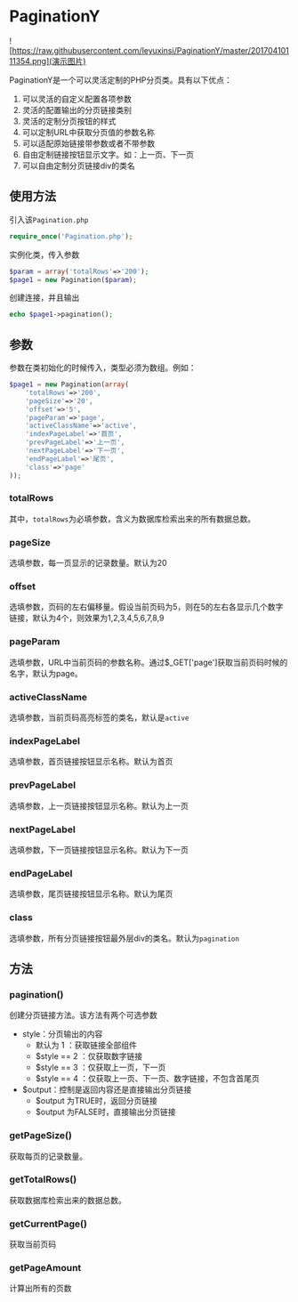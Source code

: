 # PaginationY

![https://raw.githubusercontent.com/leyuxinsi/PaginationY/master/20170410111354.png](演示图片)

PaginationY是一个可以灵活定制的PHP分页类。具有以下优点：

 1. 可以灵活的自定义配置各项参数
 2. 灵活的配置输出的分页链接类别
 3. 灵活的定制分页按钮的样式
 4. 可以定制URL中获取分页值的参数名称
 5. 可以适配原始链接带参数或者不带参数
 6. 自由定制链接按钮显示文字。如：上一页、下一页
 7. 可以自由定制分页链接div的类名

 ## 使用方法

 引入该`Pagination.php`

```php
require_once('Pagination.php');
```



实例化类，传入参数

```php
$param = array('totalRows'=>'200');
$page1 = new Pagination($param);
```



创建连接，并且输出

```php
echo $page1->pagination();
```



## 参数

参数在类初始化的时候传入，类型必须为数组。例如：

```php
$page1 = new Pagination(array(
    'totalRows'=>'200',
    'pageSize'=>'20',
    'offset'=>'5',
    'pageParam'=>'page',
    'activeClassName'=>'active',
    'indexPageLabel'=>'首页',
    'prevPageLabel'=>'上一页',
    'nextPageLabel'=>'下一页',
    'endPageLabel'=>'尾页',
    'class'=>'page'
));
```



###  totalRows

其中，`totalRows`为必填参数，含义为数据库检索出来的所有数据总数。



### pageSize

选填参数，每一页显示的记录数量。默认为20



### offset

选填参数，页码的左右偏移量。假设当前页码为5，则在5的左右各显示几个数字链接，默认为4个，则效果为1,2,3,4,5,6,7,8,9



### pageParam

选填参数，URL中当前页码的参数名称。通过$_GET['page']获取当前页码时候的名字，默认为page。



### activeClassName

选填参数，当前页码高亮标签的类名，默认是`active`



### indexPageLabel

选填参数，首页链接按钮显示名称。默认为首页



### prevPageLabel

选填参数，上一页链接按钮显示名称。默认为上一页



### nextPageLabel

选填参数，下一页链接按钮显示名称。默认为下一页



### endPageLabel

选填参数，尾页链接按钮显示名称。默认为尾页



### class

选填参数，所有分页链接按钮最外层div的类名。默认为`pagination`



## 方法

### pagination()

创建分页链接方法。该方法有两个可选参数

- style：分页输出的内容
  -  默认为 1 ：获取链接全部组件
  -  $style == 2 ：仅获取数字链接
  -  $style == 3 ：仅获取上一页，下一页
  -  $style == 4 ：仅获取上一页、下一页、数字链接，不包含首尾页
- $output：控制是返回内容还是直接输出分页链接
  - $output 为TRUE时，返回分页链接
  - $output 为FALSE时，直接输出分页链接



### getPageSize()

获取每页的记录数量。



### getTotalRows()

获取数据库检索出来的数据总数。



### getCurrentPage()

获取当前页码



### getPageAmount

计算出所有的页数